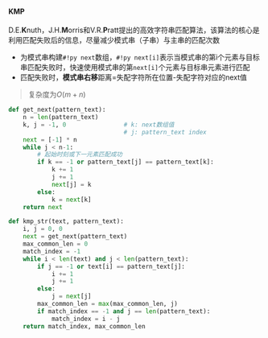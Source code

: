 #### KMP
D.E.**K**nuth，J.H.**M**orris和V.R.**P**ratt提出的高效字符串匹配算法，该算法的核心是利用匹配失败后的信息，尽量减少模式串（子串）与主串的匹配次数

- 为模式串构建`#!py next`数组，`#!py next[i]`表示当模式串的第i个元素与目标串匹配失败时，快速使用模式串的第`next[i]`个元素与目标串元素进行匹配
- 匹配失败时，**模式串右移**距离=失配字符所在位置-失配字符对应的next值
> 复杂度为$O(m+n)$

```python
def get_next(pattern_text):
    n = len(pattern_text)
    k, j = -1, 0                # k: next数组值
                                # j: pattern_text index
    next = [-1] * n
    while j < n-1:
        # 起始时刻或下一元素匹配成功
        if k == -1 or pattern_text[j] == pattern_text[k]:
            k += 1
            j += 1
            next[j] = k
        else:
            k = next[k]
    return next

def kmp_str(text, pattern_text):
    i, j = 0, 0
    next = get_next(pattern_text)
    max_common_len = 0
    match_index = -1
    while i < len(text) and j < len(pattern_text):
        if j == -1 or text[i] == pattern_text[j]:
            i += 1
            j += 1
        else:
            j = next[j]
        max_common_len = max(max_common_len, j)
        if match_index == -1 and j == len(pattern_text):
            match_index = i - j
    return match_index, max_common_len
```